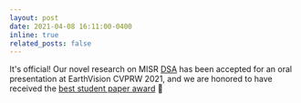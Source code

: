 ```yaml
---
layout: post
date: 2021-04-08 16:11:00-0400
inline: true
related_posts: false
---
```


It's official! Our novel research on MISR <a href="https://openaccess.thecvf.com/content/CVPR2021W/EarthVision/papers/Nguyen_Self-Supervised_Multi-Image_Super-Resolution_for_Push-Frame_Satellite_Images_CVPRW_2021_paper.pdf">DSA</a> has been accepted for an oral presentation at EarthVision CVPRW 2021, and we are honored to have received the <a href="http://www.classic.grss-ieee.org/earthvision2021/awards.html">best student paper award</a> :tada:
